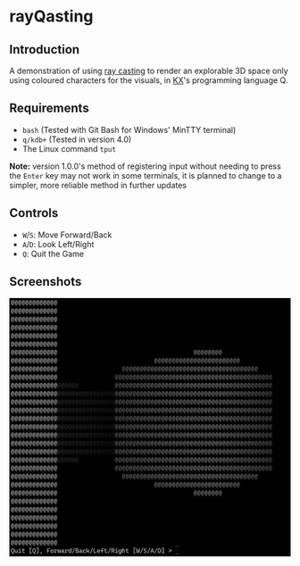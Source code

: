 # rayQasting

## Introduction

A demonstration of using [ray casting](https://en.wikipedia.org/wiki/Ray_casting) to render an explorable 3D space only using coloured characters for the visuals, in [KX](https://kx.com/)'s programming language Q.

## Requirements

- `bash` (Tested with Git Bash for Windows' MinTTY terminal)
- `q/kdb+` (Tested in version 4.0)
- The Linux command `tput`

**Note:** version 1.0.0's method of registering input without needing to press the `Enter` key may not work in some terminals, it is planned to change to a simpler, more reliable method in further updates

## Controls

- `W`/`S`: Move Forward/Back
- `A`/`D`: Look Left/Right
- `Q`: Quit the Game

## Screenshots

![Screenshot](resources/screenshots/gameplay-example.png)
